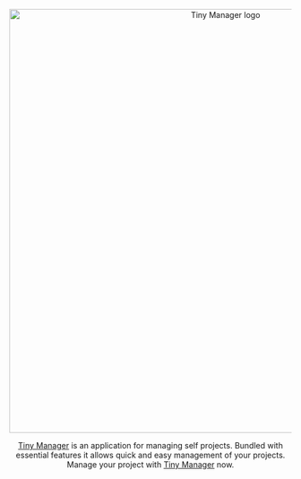 <p align="center">
  <a href="https://nishantpainter.github.io/tiny-manager/" rel="noopener" target="_blank"><img width="756" src="https://nishantpainter.github.io/tiny-manager/readme-logo.png" alt="Tiny Manager logo"></a></p>
</p>
<div align="center">

[Tiny Manager](https://nishantpainter.github.io/tiny-manager/) is an application for managing self projects. Bundled with essential features it allows quick and easy management of your projects. Manage your project with [Tiny Manager](https://nishantpainter.github.io/tiny-manager/) now.
